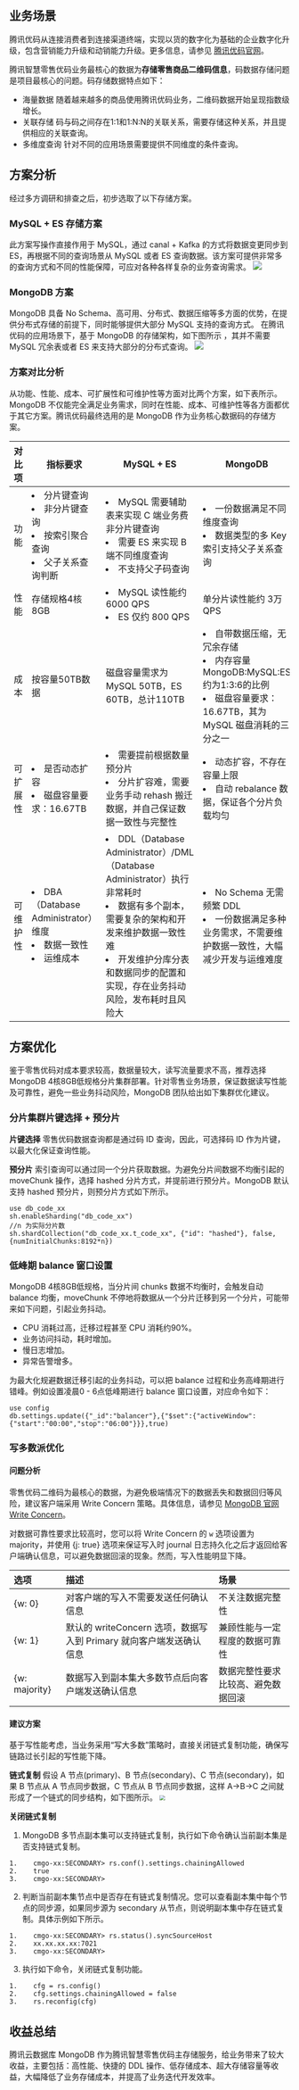 ## 业务场景
腾讯优码从连接消费者到连接渠道终端，实现以货的数字化为基础的企业数字化升级，包含营销能力升级和动销能力升级。更多信息，请参见 [腾讯优码官网](https://uma.qq.com/)。

腾讯智慧零售优码业务最核心的数据为**存储零售商品二维码信息**，码数据存储问题是项目最核心的问题。码存储数据特点如下：
- 海量数据
  随着越来越多的商品使用腾讯优码业务，二维码数据开始呈现指数级增长。 
- 关联存储
  码与码之间存在1:1和1:N:N的关联关系，需要存储这种关系，并且提供相应的关联查询。 
- 多维度查询
  针对不同的应用场景需要提供不同维度的条件查询。 

## 方案分析
经过多方调研和排查之后，初步选取了以下存储方案。

### MySQL + ES 存储方案
此方案写操作直接作用于 MySQL，通过 canal + Kafka 的方式将数据变更同步到 ES，再根据不同的查询场景从 MySQL 或者 ES 查询数据。该方案可提供非常多的查询方式和不同的性能保障，可应对各种各样复杂的业务查询需求。 
![](https://qcloudimg.tencent-cloud.cn/raw/2d3214daaadf770d1ed747498b5c10f3.png)

### MongoDB 方案
MongoDB 具备 No Schema、高可用、分布式、数据压缩等多方面的优势，在提供分布式存储的前提下，同时能够提供大部分 MySQL 支持的查询方式。
在腾讯优码的应用场景下，基于 MongoDB 的存储架构，如下图所示 ，其并不需要 MySQL 冗余表或者 ES 来支持大部分的分布式查询。
![](https://qcloudimg.tencent-cloud.cn/raw/a0dda03553582943d10311f377a5dda7.png)

### 方案对比分析
从功能、性能、成本、可扩展性和可维护性等方面对比两个方案，如下表所示。MongoDB 不仅能完全满足业务需求，同时在性能、成本、可维护性等各方面都优于其它方案。腾讯优码最终选用的是 MongoDB 作为业务核心数据码的存储方案。 

| 对比项   | 指标要求                       | MySQL + ES                             | MongoDB                                                      |
| -------- | ------------------------------------ | ----------------------------------- | ------------------------------------------------------------ |
| 功能     |<li>分片键查询</li><li>非分片键查询</li><li>按索引聚合查询</li><li>父子关系查询判断</li> | <li>MySQL 需要辅助表来实现 C 端业务费非分片键查询</li><li>需要 ES 来实现 B 端不同维度查询</li><li>不支持父子码查询</li> | <li>一份数据满足不同维度查询</li><li>数据类型的多 Key 索引支持父子关系查询</li> |
| 性能     | 存储规格4核8GB           | <li>MySQL 读性能约 6000 QPS</li><li>ES 仅约 800 QPS</li> | 单分片读性能约 3万 QPS          |
| 成本     | 按容量50TB数据            | 磁盘容量需求为 MySQL 50TB，ES 60TB，总计110TB         | <li>自带数据压缩，无冗余存储<li>内存容量 MongoDB:MySQL:ES 约为1:3:6的比例</li><li>磁盘容量要求：16.67TB，其为 MySQL 磁盘消耗的三分之一</li> |
| 可扩展性 | <li>是否动态扩容</li><li>磁盘容量要求：16.67TB</li>   | <li>需要提前根据数量预分片</li><li>分片扩容难，需要业务手动 rehash 搬迁数据，并自己保证数据一致性与完整性</li> | <li>动态扩容，不存在容量上限</li><li>自动 rebalance 数据，保证各个分片负载均匀</li> |
| 可维护性 | <li>DBA （Database Administrator）维度</li><li>数据一致性</li><li>运维成本</li> | <li>DDL（Database Administrator）/DML（Database Administrator）执行非常耗时</li><li>数据有多个副本，需要复杂的架构和开发来维护数据一致性难</li><li>开发维护分库分表和数据同步的配置和实现，存在业务抖动风险，发布耗时且风险大</li> | <li>No Schema 无需频繁 DDL</li><li>一份数据满足多种业务需求，不需要维护数据一致性，大幅减少开发与运维难度</li> |

## 方案优化
鉴于零售优码对成本要求较高，数据量较大，读写流量要求不高，推荐选择 MongoDB 4核8GB低规格分片集群部署。针对零售业务场景，保证数据读写性能及可靠性，避免一些业务抖动风险，MongoDB 团队给出如下集群优化建议。

###  分片集群片键选择 + 预分片 
**片键选择**
零售优码数据查询都是通过码 ID 查询，因此，可选择码 ID 作为片键，以最大化保证查询性能。

**预分片**
索引查询可以通过同一个分片获取数据。为避免分片间数据不均衡引起的 moveChunk 操作，选择 hashed 分片方式，并提前进行预分片。MongoDB 默认支持 hashed 预分片，则预分片方式如下所示。
```
use db_code_xx  
sh.enableSharding("db_code_xx")  
//n 为实际分片数 
sh.shardCollection("db_code_xx.t_code_xx", {"id": "hashed"}, false,{numInitialChunks:8192*n})
```

### 低峰期 balance 窗口设置
MongoDB 4核8GB低规格，当分片间 chunks 数据不均衡时，会触发自动 balance 均衡，moveChunk 不停地将数据从一个分片迁移到另一个分片，可能带来如下问题，引起业务抖动。
- CPU 消耗过高，迁移过程甚至 CPU 消耗约90%。
- 业务访问抖动，耗时增加。
- 慢日志增加。
- 异常告警增多。

为最大化规避数据迁移引起的业务抖动，可以把 balance 过程和业务高峰期进行错峰。例如设置凌晨0 - 6点低峰期进行 balance 窗口设置，对应命令如下： 
```
use config  
db.settings.update({"_id":"balancer"},{"$set":{"activeWindow":{"start":"00:00","stop":"06:00"}}},true) 
```

### 写多数派优化
#### 问题分析
零售优码二维码为最核心的数据，为避免极端情况下的数据丢失和数据回归等风险，建议客户端采用  Write Concern 策略。具体信息，请参见 [MongoDB 官网 Write Concern](https://docs.mongodb.com/manual/reference/write-concern/)。 

对数据可靠性要求比较高时，您可以将 Write Concern 的 `w` 选项设置为 majority，并使用 {j: true} 选项来保证写入时 journal 日志持久化之后才返回给客户端确认信息，可以避免数据回滚的现象。然而，写入性能明显下降。

| 选项          | 描述                                                         | 场景                               |
| :------------ | :----------------------------------------------------------- | :--------------------------------- |
| {w: 0}        | 对客户端的写入不需要发送任何确认信息                         | 不关注数据完整性                   |
| {w: 1}        | 默认的 writeConcern 选项，数据写入到 Primary 就向客户端发送确认信息 | 兼顾性能与一定程度的数据可靠性     |
| {w: majority} | 数据写入到副本集大多数节点后向客户端发送确认信息             | 数据完整性要求比较高、避免数据回滚 |

#### 建议方案
基于写性能考虑，当业务采用“写大多数”策略时，直接关闭链式复制功能，确保写链路过长引起的写性能下降。

**链式复制**
假设 A 节点(primary)、B 节点(secondary)、C 节点(secondary)，如果 B 节点从 A 节点同步数据，C 节点从 B 节点同步数据，这样 A->B->C 之间就形成了一个链式的同步结构，如下图所示。
<img src="https://qcloudimg.tencent-cloud.cn/raw/1e7f346c4d614e99ffc32772b626a365.png"  style="zoom:60%;">

**关闭链式复制**
1. MongoDB 多节点副本集可以支持链式复制，执行如下命令确认当前副本集是否支持链式复制。
```
1.    cmgo-xx:SECONDARY> rs.conf().settings.chainingAllowed  
2.    true  
3.    cmgo-xx:SECONDARY> 
```
2. 判断当前副本集节点中是否存在有链式复制情况。您可以查看副本集中每个节点的同步源，如果同步源为 secondary 从节点，则说明副本集中存在链式复制。具体示例如下所示。
```
1.    cmgo-xx:SECONDARY> rs.status().syncSourceHost  
2.    xx.xx.xx.xx:7021  
3.    cmgo-xx:SECONDARY> 
```
3. 执行如下命令，关闭链式复制功能。
```
1.    cfg = rs.config()  
2.    cfg.settings.chainingAllowed = false
3.    rs.reconfig(cfg) 
```

## 收益总结
腾讯云数据库 MongoDB 作为腾讯智慧零售优码主存储服务，给业务带来了较大收益，主要包括：高性能、快捷的 DDL 操作、低存储成本、超大存储容量等收益，大幅降低了业务存储成本，并提高了业务迭代开发效率。 

